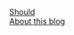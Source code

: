 <div class="sidelinks">
  <a href="/blog/should/">Should</a><br>
  <a href="/blog/thisblog/">About this blog</a><br>
</div>
